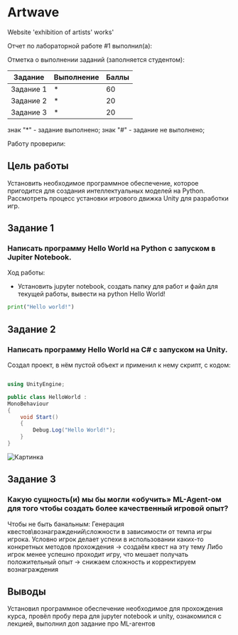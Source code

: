 # Artwave
Website 'exhibition of artists' works'

Отчет по лабораторной работе #1 выполнил(а):

Отметка о выполнении заданий (заполняется студентом):

| Задание | Выполнение | Баллы |
| ------ | ------ | ------ |
| Задание 1 | * | 60 |
| Задание 2 | * | 20 |
| Задание 3 | * | 20 |

знак "*" - задание выполнено; знак "#" - задание не выполнено;

Работу проверили:

## Цель работы
Установить необходимое программное обеспечение, которое пригодится для создания интеллектуальных моделей на Python. Рассмотреть процесс установки игрового движка Unity для разработки игр.

## Задание 1
### Написать программу Hello World на Python с запуском в Jupiter Notebook.
Ход работы:
- Установить jupyter notebook, создать папку для работ и файл для текущей работы, вывести на python Hello World!
```py
print("Hello world!")
```

## Задание 2
### Написать программу Hello World на C# с запуском на Unity.

Создал проект, в нём пустой объект и применил к нему скрипт, с кодом:

```csharp

using UnityEngine;

public class HelloWorld :
MonoBehaviour
{
    void Start()
    {
        Debug.Log("Hello World!");
    }
}

```

![Картинка](HelloWorldConsole.JPG)


## Задание 3
### Какую сущность(и) мы бы могли «обучить» ML-Agent-ом для того чтобы создать более качественный игровой опыт?

Чтобы не быть банальным: Генерация квестов\вознаграждений\сложности в зависимости от темпа игры игрока.
Условно игрок делает успехи в использовании каких-то конкретных методов прохождения -> создаём квест на эту тему
Либо игрок менее успешно проходит игру, что мешает получать положительный опыт -> снижаем сложность и корректируем вознаграждения

## Выводы

Установил программное обеспечение необходимое для прохождения курса, провёл пробу пера для jupyter notebook и unity, ознакомился с лекцией, выполнил доп задание про ML-агентов
